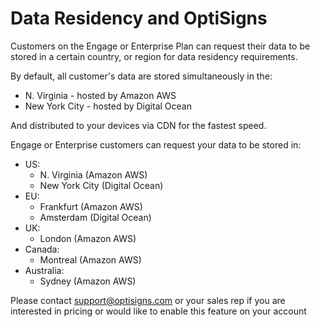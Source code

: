 # Data Residency and OptiSigns

Customers on the Engage or Enterprise Plan can request their data to be stored in a certain country, or region for data residency requirements.

By default, all customer's data are stored simultaneously in the:

* N. Virginia - hosted by Amazon AWS
* New York City - hosted by Digital Ocean

And distributed to your devices via CDN for the fastest speed.

Engage or Enterprise customers can request your data to be stored in:

* US:
  + N. Virginia (Amazon AWS)
  + New York City (Digital Ocean)
* EU:
  + Frankfurt (Amazon AWS)
  + Amsterdam (Digital Ocean)
* UK:
  + London (Amazon AWS)
* Canada:
  + Montreal (Amazon AWS)
* Australia:
  + Sydney (Amazon AWS)

Please contact [support@optisigns.com](mailto:support@optisigns.com) or your sales rep if you are interested in pricing or would like to enable this feature on your account